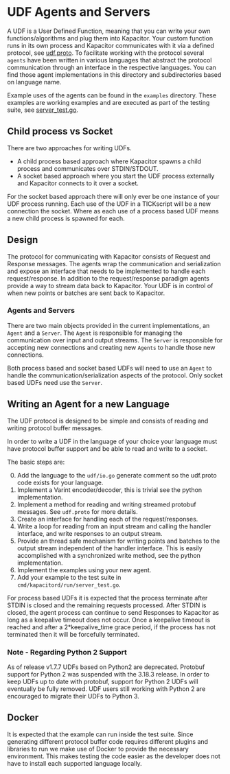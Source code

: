 # UDF Agents and Servers

A UDF is a User Defined Function, meaning that you can write your own functions/algorithms and plug them into Kapacitor.
Your custom function runs in its own process and Kapacitor communicates with it via a defined protocol, see [udf.proto](https://github.com/influxdata/kapacitor/blob/master/udf/agent/udf.proto).
To facilitate working with the protocol several `agents` have been written in various languages that abstract the protocol communication through an interface in the respective languages.
You can find those agent implementations in this directory and subdirectories based on language name.


Example uses of the agents can be found in the `examples` directory.
These examples are working examples and are executed as part of the testing suite,
see [server_test.go](https://github.com/influxdata/kapacitor/blob/master/server/server_test.go).

## Child process vs Socket

There are two approaches for writing UDFs.

* A child process based approach where Kapacitor spawns a child process and communicates over STDIN/STDOUT.
* A socket based approach where you start the UDF process externally and Kapacitor connects to it over a socket.

For the socket based approach there will only ever be one instance of your UDF process running.
Each use of the UDF in a TICKscript will be a new connection the socket.
Where as each use of a process based UDF means a new child process is spawned for each.

## Design

The protocol for communicating with Kapacitor consists of Request and Response messages.
The agents wrap the communication and serialization and expose an interface that needs to be implemented to handle each request/response.
In addition to the request/response paradigm agents provide a way to stream data back to Kapacitor.
Your UDF is in control of when new points or batches are sent back to Kapacitor.


### Agents and Servers

There are two main objects provided in the current implementations, an `Agent` and a `Server`.
The `Agent` is responsible for managing the communication over input and output streams.
The `Server` is responsible for accepting new connections and creating new `Agents` to handle those new connections.

Both process based and socket based UDFs will need to use an `Agent` to handle the communication/serialization aspects of the protocol.
Only socket based UDFs need use the `Server`.

## Writing an Agent for a new Language

The UDF protocol is designed to be simple and consists of reading and writing protocol buffer messages.

In order to write a UDF in the language of your choice your language must have protocol buffer support and be able to read and write to a socket.

The basic steps are:

0. Add the language to the `udf/io.go` generate comment so the udf.proto code exists for your language.
1. Implement a Varint encoder/decoder, this is trivial see the python implementation.
2. Implement a method for reading and writing streamed protobuf messages. See `udf.proto` for more details.
3. Create an interface for handling each of the request/responses.
4. Write a loop for reading from an input stream and calling the handler interface, and write responses to an output stream.
5. Provide an thread safe mechanism for writing points and batches to the output stream independent of the handler interface.
    This is easily accomplished with a synchronized write method, see the python implementation.
6. Implement the examples using your new agent.
7. Add your example to the test suite in `cmd/kapacitord/run/server_test.go`.

For process based UDFs it is expected that the process terminate after STDIN is closed and the remaining requests processed.
After STDIN is closed, the agent process can continue to send Responses to Kapacitor as long as a keepalive timeout does not occur.
Once a keepalive timeout is reached and after a 2*keepalive_time grace period, if the process has not terminated then it will be forcefully terminated.

### Note - Regarding Python 2 Support

As of release v1.7.7 UDFs based on Python2 are deprecated.  Protobuf support for Python 2 was suspended with the 3.18.3 release.  In order to keep UDFs up to date with protobuf, support for Python 2 UDFs will eventually be fully removed.  UDF users still working with Python 2 are encouraged to migrate their UDFs to Python 3.

## Docker

It is expected that the example can run inside the test suite.
Since generating different protocol buffer code requires different plugins and libraries to run we make use of Docker to provide the necessary environment.
This makes testing the code easier as the developer does not have to install each supported language locally.
